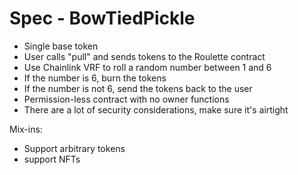 # Spec - BowTiedPickle
 - Single base token
 - User calls "pull" and sends tokens to the Roulette contract
 - Use Chainlink VRF to roll a random number between 1 and 6
 - If the number is 6, burn the tokens
 - If the number is not 6, send the tokens back to the user
 - Permission-less contract with no owner functions
 - There are a lot of security considerations, make sure it's airtight

 Mix-ins:
 - Support arbitrary tokens
 - support NFTs